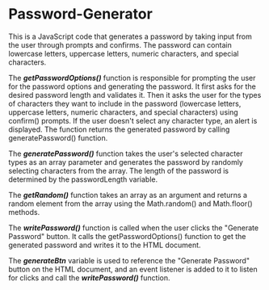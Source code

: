 # Password-Generator

This is a JavaScript code that generates a password by taking input from the user through prompts and confirms. The password can contain lowercase letters, uppercase letters, numeric characters, and special characters.

The <i><b>getPasswordOptions()</i></b> function is responsible for prompting the user for the password options and generating the password. It first asks for the desired password length and validates it. Then it asks the user for the types of characters they want to include in the password (lowercase letters, uppercase letters, numeric characters, and special characters) using confirm() prompts. If the user doesn't select any character type, an alert is displayed. The function returns the generated password by calling generatePassword() function.

The <i><b>generatePassword()</i></b> function takes the user's selected character types as an array parameter and generates the password by randomly selecting characters from the array. The length of the password is determined by the passwordLength variable.

The <i><b>getRandom()</i></b> function takes an array as an argument and returns a random element from the array using the Math.random() and Math.floor() methods.

The <i><b>writePassword()</i></b> function is called when the user clicks the "Generate Password" button. It calls the getPasswordOptions() function to get the generated password and writes it to the HTML document.

The <i><b>generateBtn</i></b> variable is used to reference the "Generate Password" button on the HTML document, and an event listener is added to it to listen for clicks and call the <i><b>writePassword()</i></b> function.
